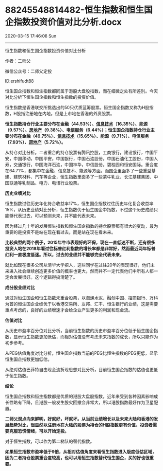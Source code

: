 # 88245548814482-恒生指数和恒生国企指数投资价值对比分析.docx

2020-03-15 17:46:08 Sun

----

恒生指数和恒生国企指数投资价值对比分析

作者：二师父

微信公众号：二师父定投

ID:ershifudt88

恒生国企指数和恒生指数都同属于港股大盘股指数，而在细微之处有所差别。今天对比分析下恒生国企指数和恒生指数的投资价值。

恒生指数是香港联交所挑选出的50只优质蓝筹股票。恒生国企指数又称为H股指数，H股指注册地在内地，但是上市地在香港的外资股票。

__恒生指数持仓行业主要分布在金融（44\.53%）、[信息技术](https://xueqiu.com/S/SZ159939?from=status_stock_match)（16\.35%）、能源（9\.57%）、[房地产](https://xueqiu.com/S/SZ160628?from=status_stock_match)（9\.38%）、电信服务（6\.44%）；恒生国企指数持仓行业主要分布在金融（49\.75%）、[信息技术](https://xueqiu.com/S/SZ159939?from=status_stock_match)（15\.65%）、能源（9\.71%）、电信服务（7\.93%）、[房地产](https://xueqiu.com/S/SZ160628?from=status_stock_match)（5\.72%）。__  
  
从持仓对比分析，二者重合的持仓股票有腾讯控股，工商银行，建设银行，中国平安，中国移动，中国平安，中国银行，中国石油股份，中国石油化工股份，中国人寿，交通银行，中国海洋石油，中国神华，中信股份，碧桂园和恒安国际。重合度在64\.71%，都集中在金融、信息技术、能源等方面。而国企里面多了一些重型基建、建筑材料、汽车等企业，恒生指数里面多了一些蒙牛乳业、长江基建集团、中国联通等乳制品、电力、电讯行业股票。

__历史业绩对比__

恒生指数过往历史年化符合收益率17%，恒生国企指数过往历史年化复合收益率15%，从历史业绩对比分析，恒生指数优于恒生国企中指数，不过这个历史成绩只能够代表过去，可以预测未来，并不能代表未来。

因为经过几十年的发展恒生指数和恒生国企指数的持仓股票都有很大的变动，最为重要的是投资不是站在现在看过去，而是站在现在看未来。

__比较典型的两个例子，2015年牛市表现好的环保，现在一直低迷不断，还有很多投资人站在2018年看过往标普红利指数的增长率都是非常好，然而最近两年标普红利一直极度低迷。所以，过去的业绩并不能够完全代表未来。__

就比如现在很多公司从清华大学招人，这些同学在过往20年的表现很好，他们未来进入社会继续创造更多价值的概率也更大，然而并不一定代表他们中所有人都一定会发展很好。这个逻辑得搞清楚了。

__成分股业绩对比__

通过对恒生国企和恒生指数未重合股票，以海螺水泥、融创中国、招商银行、万科为首的恒生国企业绩优于以香港交易所、友邦、汇丰、恒生银行的业绩，这是需要重点考虑的，良好的业绩增速才会给企业产生更多的利润和现金流。

__估值对比__

从历史市盈率百分位对比分析，当前恒生指数的历史市盈率百分位低于恒生国企指数，显示恒生指数更加低估，而相对估值没有考虑未来指数的成长，所以只能作为初步参考。

从PEG估值角度对比分析，恒生国企指数当前的PEG比恒生指数的PEG更低，显示恒生国企指数更加低估。

从绝对估值巴菲特自由现金流折现思想对比分析，目前恒生国企指数的估值也更低于恒生指数。

__结论__

恒生国企指数和恒生指数都是优质的港股大盘股指数，近年来受到各种因素影响成长性略有下降，且港股一般发生股灾回撤会非常大，所以港股指数最好作为卫星配置。

__二师父观点向来鲜明，好就好，坏就坏。从当前业绩增长以及未来大陆和香港的发展趋势对比，很显然以注册地在大陆的股票为持仓的H股指数更有价值，投资者需要克服恐慌情绪，可以开始定投。__

对于恒生指数，可以作为第二梯队的替代指数。

__如果恒生指数市盈率低于9倍，从相对估值角度来看恒生指数进入极度低估区域，因为二者持仓股票重合度较高，也可以用恒生指数替代恒生国企，买的好也很重要。__


